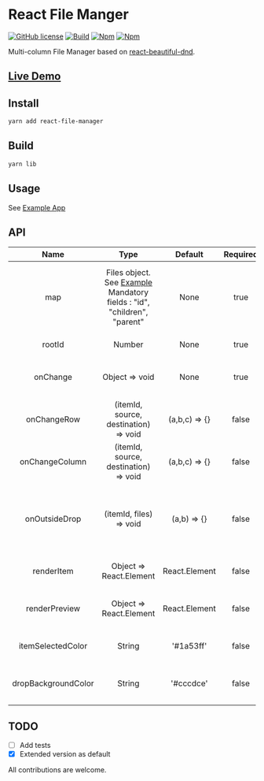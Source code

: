 # React File Manger

[![GitHub license](https://img.shields.io/badge/license-MIT-blue.svg)](https://github.com/exced/react-file-manager/blob/master/LICENSE)
[![Build](https://travis-ci.org/exced/react-file-manager.svg?branch=master)](https://travis-ci.org/exced/react-file-manager)
[![Npm](https://img.shields.io/npm/v/react-file-manager.svg?style=flat)](https://www.npmjs.com/package/react-file-manager)
[![Npm](https://img.shields.io/coveralls/exced/react-file-manager/master.svg?style=flat)](https://coveralls.io/github/exced/react-file-manager)

Multi-column File Manager based on [react-beautiful-dnd](https://github.com/atlassian/react-beautiful-dnd).

## [Live Demo](https://exced.github.io/react-file-manager)

## Install

```bash
yarn add react-file-manager
```

## Build
```bash
yarn lib
```

## Usage

See [Example App](https://github.com/exced/react-file-manager/blob/master/src/App.js)

## API

|    Name     |       Type       |       Default       | Required | Description |
| :----------:| :-------------:  | :-----------------: | :----------:| :------------:|
| map | Files object. See [Example](https://github.com/exced/react-file-manager/blob/master/src/App.js) Mandatory fields : "id", "children", "parent" | None | true | normalized data map (You can use easily setup a normalizr schema. |
| rootId | Number | None | true | Id of root folder |
| onChange | Object => void | None | true | Triggered when file structure changes |
| onChangeRow | (itemId, source, destination) => void | (a,b,c) => {} | false | Triggered when item change of row |
| onChangeColumn | (itemId, source, destination) => void | (a,b,c) => {} | false | Triggered when item change of column |
| onOutsideDrop | (itemId, files) => void | (a,b) => {} | false | Triggered when files from outside are dropped into a column |
| renderItem | Object => React.Element | React.Element  | false | Selected item rendering |
| renderPreview | Object => React.Element | React.Element  | false | Selected item preview rendering |
| itemSelectedColor | String | '#1a53ff'  | false | Item Selected color |
| dropBackgroundColor | String | '#cccdce'  | false | Drop column background color |

## TODO
- [ ] Add tests
- [x] Extended version as default

All contributions are welcome.
